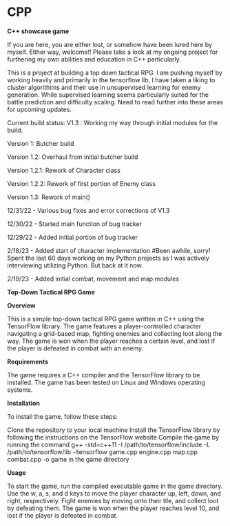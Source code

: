 # CPP
**C++ showcase game**

If you are here, you are either lost, or somehow have been lured here by myself. Either way, welcome!! Please take a look at my ongoing project for furthering my own abilities and education in C++ particularly. 

This is a project at building a top down tactical RPG. I am pushing myself by working heavily and primarily in the tensorflow lib, I have taken a liking to cluster algorithims and their use in unsupervised learning for enemy generation. While supervised learning seems particularly suited for the battle prediction and difficulty scaling. Need to read further into these areas for upcoming updates. 

Current build status: V1.3 : Working my way through initial modules for the build.

Version 1: Butcher build

Version 1.2: Overhaul from initial butcher build

Version 1.2.1: Rework of Character class

Version 1.2.2: Rework of first portion of Enemy class

Version 1.3: Rework of main()

12/31/22 - Various bug fixes and error corrections of V1.3

12/30/22 - Started main function of bug tracker

12/29/22 - Added initial portion of bug tracker

2/18/23 - Added start of character implementation 
#Been awhile, sorry! Spent the last 60 days working on my Python projects as I was actively interviewing utilizing Python. But back at it now.

2/19/23 - Added initial combat, movement and map modules

**Top-Down Tactical RPG Game**

**Overview**

This is a simple top-down tactical RPG game written in C++ using the TensorFlow library. The game features a player-controlled character navigating a grid-based map, fighting enemies and collecting loot along the way. The game is won when the player reaches a certain level, and lost if the player is defeated in combat with an enemy.

**Requirements**

The game requires a C++ compiler and the TensorFlow library to be installed. The game has been tested on Linux and Windows operating systems.

**Installation**

To install the game, follow these steps:

Clone the repository to your local machine
Install the TensorFlow library by following the instructions on the TensorFlow website
Compile the game by running the command g++ -std=c++11 -I /path/to/tensorflow/include -L /path/to/tensorflow/lib -ltensorflow game.cpp engine.cpp map.cpp combat.cpp -o game in the game directory

**Usage**

To start the game, run the compiled executable game in the game directory. Use the w, a, s, and d keys to move the player character up, left, down, and right, respectively. Fight enemies by moving onto their tile, and collect loot by defeating them. The game is won when the player reaches level 10, and lost if the player is defeated in combat.
